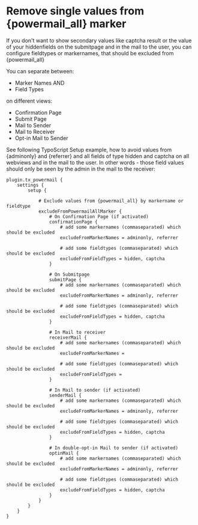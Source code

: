 # Remove single values from {powermail_all} marker

If you don't want to show secondary values like captcha result or the value of your hiddenfields on the submitpage
and in the mail to the user, you can configure fieldtypes or markernames, that should be excluded from {powermail_all}

You can separate between:

- Marker Names AND
- Field Types

on different views:

- Confirmation Page
- Submit Page
- Mail to Sender
- Mail to Receiver
- Opt-in Mail to Sender

See following TypoScript Setup example, how to avoid values from {adminonly} and {referrer}
and all fields of type hidden and captcha on all webviews and in the mail to the user.
In other words - those field values should only be seen by the admin in the mail to the receiver:

```
plugin.tx_powermail {
    settings {
        setup {

            # Exclude values from {powermail_all} by markername or fieldtype
            excludeFromPowermailAllMarker {
                # On Confirmation Page (if activated)
                confirmationPage {
                    # add some markernames (commaseparated) which should be excluded
                    excludeFromMarkerNames = adminonly, referrer

                    # add some fieldtypes (commaseparated) which should be excluded
                    excludeFromFieldTypes = hidden, captcha
                }

                # On Submitpage
                submitPage {
                    # add some markernames (commaseparated) which should be excluded
                    excludeFromMarkerNames = adminonly, referrer

                    # add some fieldtypes (commaseparated) which should be excluded
                    excludeFromFieldTypes = hidden, captcha
                }

                # In Mail to receiver
                receiverMail {
                    # add some markernames (commaseparated) which should be excluded
                    excludeFromMarkerNames =

                    # add some fieldtypes (commaseparated) which should be excluded
                    excludeFromFieldTypes =
                }

                # In Mail to sender (if activated)
                senderMail {
                    # add some markernames (commaseparated) which should be excluded
                    excludeFromMarkerNames = adminonly, referrer

                    # add some fieldtypes (commaseparated) which should be excluded
                    excludeFromFieldTypes = hidden, captcha
                }

                # In double-opt-in Mail to sender (if activated)
                optinMail {
                    # add some markernames (commaseparated) which should be excluded
                    excludeFromMarkerNames = adminonly, referrer

                    # add some fieldtypes (commaseparated) which should be excluded
                    excludeFromFieldTypes = hidden, captcha
                }
            }
        }
    }
}
```

